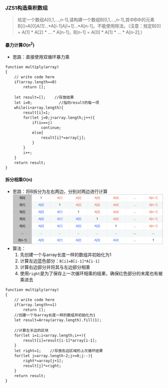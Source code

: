 ### JZ51构造乘积数组
> 给定一个数组A[0,1,...,n-1],请构建一个数组B[0,1,...,n-1],其中B中的元素B[i]=A[0]*A[1]*...*A[i-1]*A[i+1]*...*A[n-1]。不能使用除法。（注意：规定B[0] = A[1] * A[2] * ... * A[n-1]，B[n-1] = A[0] * A[1] * ... * A[n-2];）

#### 暴力计算$O(n^2)$
- 思路：直接使用双循环暴力乘

```
function multiply(array)
{
    // write code here
    if(array.length==0)
        return [];
    
    let result=[];    //存放结果
    let i=0;            //指向result的每一项
    while(i<array.length){
        result[i]=1;
        for(let j=0;j<array.length;j++){
            if(i===j)
                continue;
            else{
                result[i]*=array[j];
            }
        }
        i++;
    }
    return result;   
}
```

#### 拆分相乘O(n)
- 思路：将B拆分为左右两边，分别对两边进行计算
![Alt](../剑指offer/img-ref-5.png)
- 算法：
	1. 先创建一个与array长度一样的数组并初始化为1
	2. 计算左边蓝色部分：`B[i]=B[i-1]*A[i-1]`
	3. 计算右边部分并将其与左边部分相乘
	4. 使用`right`是为了保存上一次循环相乘的结果，确保红色部分的末尾也有被乘进去

```
function multiply(array)
{
    // write code here
    if(array.length<=1)
        return [];
    //创建一个与array长度一样的数组并初始化为1
    let result=Array(array.length).fill(1);
    
    //计算左半边的区块
    for(let i=1;i<array.length;i++){
        result[i]=result[i-1]*array[i-1];
    }
    let right=1;    //存放右边区域的上次循环结果
    for(let j=array.length-2;j>=0;j--){
        right*=array[j+1];
        result[j]*=right;
    }
    return result;
}
```

